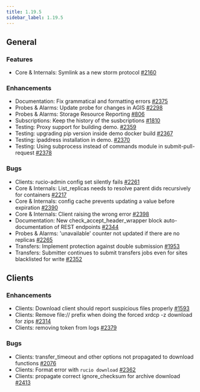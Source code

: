 ```yaml
---
title: 1.19.5
sidebar_label: 1.19.5
---
```


## General

### Features

- Core & Internals: Symlink as a new storm protocol [#2160](https://github.com/rucio/rucio/issues/2160)

### Enhancements

- Documentation: Fix grammatical and formatting errors [#2375](https://github.com/rucio/rucio/issues/2375)
- Probes & Alarms: Update probe for changes in AGIS [#2298](https://github.com/rucio/rucio/issues/2298)
- Probes & Alarms: Storage Resource Reporting [#806](https://github.com/rucio/rucio/issues/806)
- Subscriptions: Keep the history of the susbcriptions [#1810](https://github.com/rucio/rucio/issues/1810)
- Testing: Proxy support for building demo. [#2359](https://github.com/rucio/rucio/issues/2359)
- Testing: upgrading pip version inside demo docker build [#2367](https://github.com/rucio/rucio/issues/2367)
- Testing: ipaddress installation in demo. [#2370](https://github.com/rucio/rucio/issues/2370)
- Testing: Using subprocess instead of commands module in submit-pull-request [#2378](https://github.com/rucio/rucio/issues/2378)

### Bugs

- Clients: rucio-admin config set silently fails [#2261](https://github.com/rucio/rucio/issues/2261)
- Core & Internals: List_replicas needs to resolve parent dids recursively for containers [#2217](https://github.com/rucio/rucio/issues/2217)
- Core & Internals: config cache prevents updating a value before expiration [#2390](https://github.com/rucio/rucio/issues/2390)
- Core & Internals: Client raising the wrong error [#2398](https://github.com/rucio/rucio/issues/2398)
- Documentation: New check_accept_header_wrapper block auto-documentation of REST endpoints [#2344](https://github.com/rucio/rucio/issues/2344)
- Probes & Alarms: 'unavailable' counter not updated if there are no replicas [#2265](https://github.com/rucio/rucio/issues/2265)
- Transfers: Implement protection against double submission [#1953](https://github.com/rucio/rucio/issues/1953)
- Transfers: Submitter continues to submit transfers jobs even for sites blacklisted for write [#2352](https://github.com/rucio/rucio/issues/2352)

## Clients

### Enhancements

- Clients: Download client should report suspicious files properly [#1593](https://github.com/rucio/rucio/issues/1593)
- Clients: Remove file:// prefix when doing the forced xrdcp -z download for zips [#2314](https://github.com/rucio/rucio/issues/2314)
- Clients: removing token from logs [#2379](https://github.com/rucio/rucio/issues/2379)

### Bugs

- Clients: transfer_timeout and other options not propagated to download functions [#2076](https://github.com/rucio/rucio/issues/2076)
- Clients: Format error with `rucio download` [#2362](https://github.com/rucio/rucio/issues/2362)
- Clients: propagate correct ignore_checksum for archive download [#2413](https://github.com/rucio/rucio/issues/2413)
